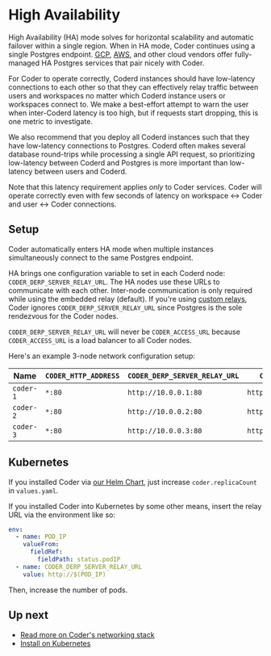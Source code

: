 # High Availability

High Availability (HA) mode solves for horizontal scalability and automatic
failover within a single region. When in HA mode, Coder continues using a single
Postgres endpoint.
[GCP](https://cloud.google.com/sql/docs/postgres/high-availability),
[AWS](https://docs.aws.amazon.com/prescriptive-guidance/latest/saas-multitenant-managed-postgresql/availability.html),
and other cloud vendors offer fully-managed HA Postgres services that pair
nicely with Coder.

For Coder to operate correctly, Coderd instances should have low-latency
connections to each other so that they can effectively relay traffic between
users and workspaces no matter which Coderd instance users or workspaces connect
to. We make a best-effort attempt to warn the user when inter-Coderd latency is
too high, but if requests start dropping, this is one metric to investigate.

We also recommend that you deploy all Coderd instances such that they have
low-latency connections to Postgres. Coderd often makes several database
round-trips while processing a single API request, so prioritizing low-latency
between Coderd and Postgres is more important than low-latency between users and
Coderd.

Note that this latency requirement applies _only_ to Coder services. Coder will
operate correctly even with few seconds of latency on workspace <-> Coder and
user <-> Coder connections.

## Setup

Coder automatically enters HA mode when multiple instances simultaneously
connect to the same Postgres endpoint.

HA brings one configuration variable to set in each Coderd node:
`CODER_DERP_SERVER_RELAY_URL`. The HA nodes use these URLs to communicate with
each other. Inter-node communication is only required while using the embedded
relay (default). If you're using [custom relays](./index.md#custom-relays),
Coder ignores `CODER_DERP_SERVER_RELAY_URL` since Postgres is the sole
rendezvous for the Coder nodes.

`CODER_DERP_SERVER_RELAY_URL` will never be `CODER_ACCESS_URL` because
`CODER_ACCESS_URL` is a load balancer to all Coder nodes.

Here's an example 3-node network configuration setup:

| Name      | `CODER_HTTP_ADDRESS` | `CODER_DERP_SERVER_RELAY_URL` | `CODER_ACCESS_URL`       |
| --------- | -------------------- | ----------------------------- | ------------------------ |
| `coder-1` | `*:80`               | `http://10.0.0.1:80`          | `https://coder.big.corp` |
| `coder-2` | `*:80`               | `http://10.0.0.2:80`          | `https://coder.big.corp` |
| `coder-3` | `*:80`               | `http://10.0.0.3:80`          | `https://coder.big.corp` |

## Kubernetes

If you installed Coder via
[our Helm Chart](../../install/kubernetes.md#4-install-coder-with-helm), just
increase `coder.replicaCount` in `values.yaml`.

If you installed Coder into Kubernetes by some other means, insert the relay URL
via the environment like so:

```yaml
env:
  - name: POD_IP
    valueFrom:
      fieldRef:
        fieldPath: status.podIP
  - name: CODER_DERP_SERVER_RELAY_URL
    value: http://$(POD_IP)
```

Then, increase the number of pods.

## Up next

- [Read more on Coder's networking stack](./index.md)
- [Install on Kubernetes](../../install/kubernetes.md)
